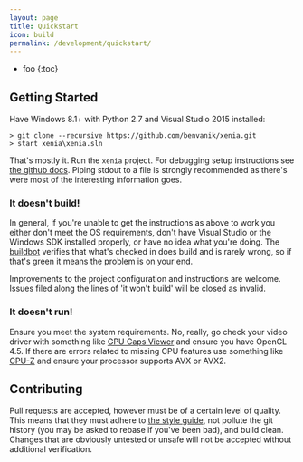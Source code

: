 ```yaml
---
layout: page
title: Quickstart
icon: build
permalink: /development/quickstart/
---
```


* foo
{:toc}

## Getting Started

Have Windows 8.1+ with Python 2.7 and Visual Studio 2015 installed:

    > git clone --recursive https://github.com/benvanik/xenia.git
    > start xenia\xenia.sln

That's mostly it. Run the `xenia` project. For debugging setup instructions see
[the github docs](https://github.com/benvanik/xenia/blob/master/docs/building.md).
Piping stdout to a file is strongly recommended as there's were most of the
interesting information goes.

### It doesn't build!

In general, if you're unable to get the instructions as above to work you either
don't meet the OS requirements, don't have Visual Studio or the Windows SDK
installed properly, or have no idea what you're doing. The
[buildbot](http://build.xenia.jp/waterfall) verifies that what's checked in does
build and is rarely wrong, so if that's green it means the problem is on your
end.

Improvements to the project configuration and instructions are welcome. Issues
filed along the lines of 'it won't build' will be closed as invalid.

### It doesn't run!

Ensure you meet the system requirements. No, really, go check your video driver
with something like [GPU Caps Viewer](http://www.ozone3d.net/gpu_caps_viewer/)
and ensure you have OpenGL 4.5. If there are errors related to missing CPU
features use something like [CPU-Z](http://www.cpuid.com/softwares/cpu-z.html)
and ensure your processor supports AVX or AVX2.

## Contributing

Pull requests are accepted, however must be of a certain level of quality.
This means that they must adhere to [the style guide](https://github.com/benvanik/xenia/blob/master/docs/style_guide.md),
not pollute the git history (you may be asked to rebase if you've been bad),
and build clean. Changes that are obviously untested or unsafe will not be
accepted without additional verification.
